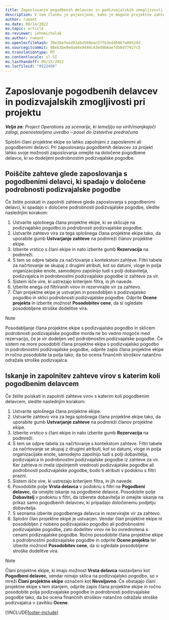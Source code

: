 ```yaml
---
title: Zaposlovanje pogodbenih delavcev in podizvajalskih zmogljivosti pri projektu
description: V tem članku je pojasnjeno, kako je mogoče projektne zahteve izpolniti s pogodbenimi delavci ali podizvajalci v aplikaciji Microsoft Dynamics 365 Project Operations.
author: rumant
ms.date: 09/14/2022
ms.topic: article
ms.reviewer: johnmichalak
ms.author: rumant
ms.openlocfilehash: 30e16efeed93ab4568eac57fb3ed46067a08524d
ms.sourcegitcommit: 08eb3be9eda44e9446c43ed9b6aefd58d77927c5
ms.translationtype: MT
ms.contentlocale: sl-SI
ms.lasthandoff: 09/15/2022
ms.locfileid: "9522456"
---
```

# <a name="staffing-a-project-with-contract-workers-and-subcontracted-capacity"></a>Zaposlovanje pogodbenih delavcev in podizvajalskih zmogljivosti pri projektu

_**Velja za:** Project Operations za scenarije, ki temeljijo na virih/manjkajoči zalogi, poenostavljeno uvedbo – posel do izstavitve predračuna_

Splošni člani projektne ekipe so lahko zapolnjeni z zaposlenimi ali pogodbenimi delavci. Pri zaposlovanju pogodbenih delavcev za projekt lahko svoje možnosti zaposlovanja omejite na določene pogodbene delavce, ki so dodeljeni podrobnostim podizvajalske pogodbe. 

## <a name="search-for-staff-resource-requirements-with-contract-workers-that-belong-to-a-specific-subcontract-line"></a>Poiščite zahteve glede zaposlovanja s pogodbenimi delavci, ki spadajo v določene podrobnosti podizvajalske pogodbe

Če želite poiskati in zapolniti zahteve glede zaposlovanja s pogodbenimi delavci, ki spadajo v določene podrobnosti podizvajalske pogodbe, sledite naslednjim korakom:

1. Ustvarite splošnega člana projektne ekipe, ki se sklicuje na podizvajalsko pogodbo in podrobnosti podizvajalske pogodbe.
2. Ustvarite zahtevo vira za tega splošnega člana projektne ekipe tako, da uporabite gumb **Ustvarjanje zahteve** na podmreži članov projektne ekipe.
3. Izberite vrstico s člani ekipe in nato izberite gumb **Rezervacija** na podmreži. 
4. S tem se odpre tabela za načrtovanje s kontekstom zahteve. Filtri tabele za načrtovanje se skupaj z drugimi atributi, kot so datumi, vloge in polja organizacijske enote, samodejno zapolnijo tudi s polji dobavitelja, podizvajalca in podrobnostmi podizvajalske pogodbe iz zahteve za vir.
5. Sistem išče vire, ki ustrezajo kriterijem filtra, in jih navede. 
6. Izberite enega od filtriranih virov in rezervirajte vir za zahtevo. 
7. Član projektne ekipe je ustvarjen in posodobljen s podizvajalsko pogodbo in sklici podrobnosti podizvajalske pogodbe. Odprite **Ocene projekta** in izberite možnost **Posodobitev cene**, da si ogledate posodobljene stroške dodelitve vira. 

> [!NOTE]
> Posodabljanje člana projektne ekipe s podizvajalsko pogodbo in sklicem podrobnosti podizvajalske pogodbe morda ne bo vedno mogoče med rezervacijo, če je vir dodeljen več podrobnostim podizvajalske pogodbe. Če sistem ne more posodobiti člana projektne ekipa s podizvajalsko pogodbo in podrobnostmi podizvajalske pogodbe, odprite zapis člana projektne ekipe in ročno posodobite ta polja tako, da bo ocena finančnih stroškov natančno odražala stroške podizvajalca.

## <a name="search-for-and-staff-resource-requirements-with-any-contract-worker"></a>Iskanje in zapolnitev zahteve virov s katerim koli pogodbenim delavcem

Če želite poiskati in zapolniti zahteve virov s katerim koli pogodbenim delavcem, sledite naslednjim korakom:

1. Ustvarite splošnega člana projektne ekipe.
2. Ustvarite zahtevo vira za tega splošnega člana projektne ekipe tako, da uporabite gumb **Ustvarjanje zahteve** na podmreži članov projektne ekipe.
3. Izberite vrstico s člani ekipe in nato izberite gumb **Rezervacija** na podmreži. 
4. S tem se odpre tabela za načrtovanje s kontekstom zahteve. Filtri tabele za načrtovanje se skupaj z drugimi atributi, kot so datumi, vloge in polja organizacijske enote, samodejno zapolnijo tudi s polji dobavitelja, podizvajalca in podrobnostmi podizvajalske pogodbe iz zahteve za vir. Ker zahteva ni imela izpolnjenih vrednosti podizvajalske pogodbe ali podrobnosti podizvajalske pogodbe, bodo ti atributi v podoknu s filtri prazni.
5. Sistem išče vire, ki ustrezajo kriterijem filtra, in jih navede.
6. Posodobite polje **Vrsta delavca** v podoknu s filtri na **Pogodbeni delavec**, da omejite iskanje na pogodbene delavce. Posodobite polje **Dobavitelj** v podoknu s filtri, da izberete dobavitelja in omejite iskanje na prikaz samo pogodbenih delavcev, ki pripadajo določenemu podjetju dobavitelja.
7. S seznama izberite pogodbenega delavca in rezervirajte vir za zahtevo.
8. Splošni član projektne ekipe je ustvarjen. Vendar član projektne ekipe ni posodobljen z nobeno podizvajalsko pogodbo ali podrobnostmi podizvajalske pogodbe, zato dodelitev virov ne bo ovrednotena s cenami podizvajalske pogodbe. Ročno posodobite člana projektne ekipe s podrobnostmi podizvajalske pogodbe in odprite **Ocene projekta** ter izberite možnost **Posodobitev cene**, da si ogledate posodobljene stroške dodelitve vira.

> [!NOTE]
> Člani projektne ekipe, ki imajo možnost **Vrsta delavca** nastavljeno kot **Pogodbeni delavec**, vendar nimajo sklica na podizvajalsko pogodbo, so v mreži **Člani projektne ekipe** označeni kot **Neveljavno**. Če obstajajo člani projektne ekipe s tem stanjem, odprite zapis člana projektne ekipe in ročno posodobite polja podizvajalske pogodbe in podrobnosti podizvajalske pogodbe tako, da bo ocena finančnih stroškov natančno odražala stroške podizvajalca v zavihku **Ocene**. 


[!INCLUDE[footer-include](../../includes/footer-banner.md)]
